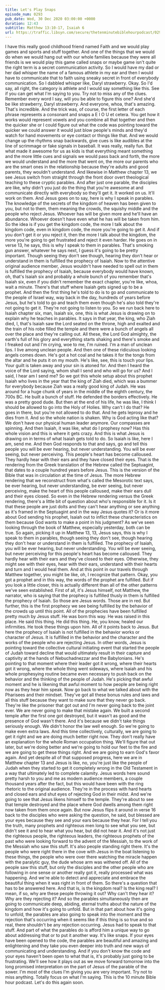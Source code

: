 ```yaml
---
title: Let's Play Snaps
episode_num: 0293
pub_date: Wed, 30 Dec 2020 03:00:00 +0000
duration: 12:43
subtitle: Matthew 13:10-17, Isaiah 6
url: https://traffic.libsyn.com/secure/thetenminutebiblehourpodcast/0293_-_Lets_Play_Snaps.mp3
---
```


 I have this really good childhood friend named Faith and we would play games and sports and stuff together. And one of the things that we would do when we would hang out with our whole families because they were all friends is we would play this game called snaps or maybe game isn't quite the right term is a secret communication activity. So I would have my dad or her dad whisper the name of a famous athlete in my ear and then I would have to communicate that to faith using sneaky secret in front of everybody communication. So I dabbled whisper like, Daryl strawberry. Okay. So I'd say, all right, the category is athlete and I would say something like this. See if you can get what I'm saying to you. Try not to miss any of the clues. Remember every word I say, will you be able to figure this one? And she'd be like strawberry, Daryl strawberry. And everyone, whoa, that's amazing. That's incredible. And the trick was, of course, the first letter of each phrase represents a consonant and snaps a E I O U et cetera. You get how it works would represent vowels and you combine all that together and then the quicker she or I could figure out what the code was pointing toward the quicker we could answer it would just blow people's minds and they'd watch for hand movements or eye contact or things like that. And we would change up the rhythms snap backwards, give cues is like audibles at the line of scrimmage or fake signals in baseball. It was really, really fun. But what made it awesome for us as kids is that everything meant something and the more little cues and signals we would pass back and forth, the more we would understand and the more that went on, the more our parents who are the smart ones in the relationship because they're adults and good parents, they wouldn't understand. And likewise in Matthew chapter 13, we see Jesus switch from straight through the front door overt theological teaching to these cryptic parables. And after just one parable, the disciples are like, why didn't you just do the thing that you're awesome at and communicate directly with everybody so they'll get it. It worked on us. It'll work on them. And Jesus goes on to say, here is why I speak in parables. The knowledge of the secrets of the kingdom of heaven has been given to you, but not to them, them meaning the crowds, the squishy middle and the people who reject Jesus. Whoever has will be given more and he'll have an abundance. Whoever doesn't have even what he has will be taken from him. So the idea is if you get the kingdom code, the more I talk about the kingdom code, even in kingdom code, the more you're going to get it. And if you don't get it or you reject it, then the more I talk about the kingdom, the more you're going to get frustrated and reject it even harder. He goes on in verse 13, he says, this is why I speak to them in parables. That's smoking gun answer, whatever he says next, I guess it's going to be pretty important. Though seeing they don't see though, hearing they don't hear or understand in them is fulfilled the prophecy of Isaiah. Now to the attentive original audience member, Jesus wouldn't have needed to spell out in them is fulfilled the prophecy of Isaiah, because everybody would have known, oh, that's Isaiah six and probably a whole bunch of you remember that's Isaiah six, even if you didn't remember the exact chapter, you're like, whoa, wait a minute. There's that stuff where Isaiah gets signed up to be a prophet. And then the first thing he's told to do is to go and communicate to the people of Israel way, way back in the day, hundreds of years before Jesus, but he's told to go and teach them even though he's also told they're not going to get it. They're not going to listen to you. So we run back here to Isaiah chapter six, man, Isaiah six, one, this is what Jesus is drawing on to explain why he teaches in parables. It says in that year, the king, who Ziah died, I, that's Isaiah saw the Lord seated on the throne, high and exalted and the train of his robe filled the temple and there were a bunch of angels all over the place and they're calling out. All these, the Lord God almighty, the earth's full of his glory and everything starts shaking and there's smoke and I freaked out and I'm crying, woe to me, I'm ruined. I'm a man of unclean lips. I live among unclean people. And then one of these ridiculous looking angels comes down. He's got a hot coal and he takes it for the tongs from the altar and he puts it on my mouth. He's like, see, this is touch your lips. Your guilt is taken away and your sin is atoned for. And then I heard the voice of the Lord saying, whom shall I send and who will go for us? And I said, I hear am I send me? So we got this whole setup about this prophet Isaiah who lives in the year that the king of Ziah died, which was a bummer for everybody because Ziah was a really good king of Judah. He was around for a huge chunk of years in the middle of the eighth century, the 700s BC. He built a bunch of stuff. He defended the borders effectively. He was a pretty good dude. But then at the end of his life, he was like, I think I should be allowed to go into the Holy of Holies. Why can't I do that? He goes in there, but you're not allowed to do that. And he gets leprosy and he dies from it. And so the whole nation is shaken. Why is God acting like that? We don't have our physical human leader anymore. Our compasses are spinning. And then Isaiah, it was like, what do I prophesy now? Has this whole vision and this is where it gets crazy. And this is what Jesus is drawing on in terms of what Isaiah gets told to do. So Isaiah is like, here I am, send me. And then God responds to that and says, go and tell this people you will be ever hearing, but never understanding. You will be ever seeing, but never perceiving. This people's heart has become calloused. They hardly hear with their ears and they have closed their eyes. That is the rendering from the Greek translation of the Hebrew called the Septuagint, that dates to a couple hundred years before Jesus. This is the version of the Bible that was in circulation at the time of Jesus. The more Hebrew rendering that we reconstruct from what's called the Mesorotic text says, be ever hearing, but never understanding, be ever seeing, but never perceiving, make the heart of this people calloused, make their ears dull and their eyes closed. So even in the Hebrew rendering versus the Greek rendering, there's a little bit of question about who's responsible for it. Is it that these people are just dolts and they can't hear anything or see anything as it's framed in the Septuagint and in the way Jesus quotes it? Or is it more about God sending his prophet, Isaiah out to inflict these characteristics on them because God wants to make a point in his judgment? As we've seen looking through the book of Matthew, especially yesterday, both can be true. So again, picking it up in Matthew 13, 13, Jesus says, this is why I speak to them in parables, though seeing they don't see, though hearing they don't hear or understand in them is fulfilled. The prophecy of Isaiah, you will be ever hearing, but never understanding. You will be ever seeing, but never perceiving for this people's heart has become calloused. They hardly hear with their ears and they've closed to their eyes. Otherwise, they might see with their eyes, hear with their ears, understand with their hearts and turn and I would heal them. And at this point in our travels through Matthew together, you might be like, oh, I recognize that pattern. Okay, you got a prophet and in this way, the words of the prophet are fulfilled. But if you look a little closer, this is actually different than all of the other patterns we've seen established. First of all, it's Jesus himself, not Matthew, the narrator, who is saying that the prophecy is fulfilled thusly in them is fulfilled the prophecy of Isaiah. So those are Jesus words. Those are in red. But further, this is the first prophecy we see being fulfilled by the behavior of the crowds up until this point. All of the prophecies have been fulfilled pretty much by Jesus stuff. He was born this way. He was raised in this place. He said this thing. He did this thing. He, you know, healed our infirmities. He took these things upon him. All of it points back to Jesus. But here the prophecy of Isaiah is not fulfilled in the behavior works or character of Jesus. It is fulfilled in the behavior and the character and the works of the people who are rejecting Jesus. In other words, Jesus is pointing toward the collective cultural initiating event that started the people of Judah toward decline that would ultimately result in their capture and captivity at the hands of Nebuchadnezzar and the Babylonians. He's pointing to that moment where their leader got it wrong, where their hearts got it wrong, where the whole thing went sideways, where Isaiah and his whole prophesying routine became even necessary to push back on the behavior and the thinking of the people of Judah. He's picking that awful moment and he is likening that awful moment to how people are being right now as they hear him speak. Now go back to what we talked about with the Pharisees and their mindset. They've got all these bonus rules and laws and all this stuff because they want to make sure that they never go back. They're like the prisoner that got out and I'm never going back to the joint ever. We are never going to make that mistake again. We built a second temple after the first one got destroyed, but it wasn't as good and the presence of God wasn't there. And it's because we didn't take things seriously enough. We didn't honor the law well enough. So we're going to make even extra laws. And this time collectively, culturally, we are going to get it right and we are doing much better right now. They don't really have an explanation for the whole Roman occupation thing. We'll figure that out later, but we're doing better and we're going to hold our feet to the fire and we are going to get these things right. And we are going to earn God's favor again. And yet despite all of that supposed progress, here we are in Matthew chapter 13 and Jesus is like, no, you're just like the people of Judah when they started to get it completely wrong in the Old Testament in a way that ultimately led to complete calamity. Jesus words here sound pretty harsh to you and me as modern audience members, a couple thousand years after the fact, but this would have been with the ring rhetoric to the original audience. They're in the process with hard hearts and closed ears and shut eyes of rejecting God in their midst. And we're going to see that Jesus likens himself to the temple. They're about to see that temple destroyed and the place where God dwells among them right now taken from them once again. But now Jesus flips it around in verse 16 back to the disciples who were asking the question, he said, but blessed are your eyes because they see and your ears because they hear. For I tell you the truth, many prophets and righteous men long to see what you see, but didn't see it and to hear what you hear, but did not hear it. And it's not just the righteous people, the righteous leaders, the righteous prophets of the past who were looking forward to the advent of the Messiah, to the work of the Messiah who saw this stuff. It's also people standing right there. It's the people who were right there in the cove with Jesus in the boat listening to these things, the people who were over there watching the miracle happen with the paralytic guy, the dude whose arm was withered off. All of the people saw this stuff, but only the disciples and the other people who are following in one sense or another really got it, really processed what was happening. And we're able to detect and appreciate and embrace the beautiful thing when it was right in front of them. So there's a question that has to be answered here. And that is, is the kingdom real? Is the king real? I mean, if so, why are these people throwing it out? Why can't they hear it? Why are they rejecting it? And so the parables simultaneously then are going to communicate deep, abiding, eternal truths about the nature of the kingdom and how it's going to unfold. But in that part about how it's going to unfold, the parables are also going to speak into the moment and the rejection that's occurring when it seems like if this thing is so true and so real, there shouldn't be any rejection occurring. Jesus had to speak to that stuff. And part of what the parables do is afford him a unique way to go about addressing that or to put it another way. It's like snaps. If your eyes have been opened to the code, the parables are beautiful and amazing and enlightening and they take you even deeper into truth and new ways of communicating and understanding. And if you don't know the code and your eyes haven't been open to what that is, it's probably just going to be frustrating. We'll see how it plays out as we move forward tomorrow into the long promised interpretation on the part of Jesus of the parable of the sower. I'm most of the clues I'm giving you are very important. Try not to miss anything. Totally focus on what I'm saying. This is the 10 minute Bible hour podcast. Let's do this again soon.